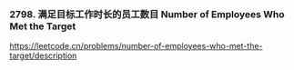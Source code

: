 ### 2798. 满足目标工作时长的员工数目 Number of Employees Who Met the Target  
https://leetcode.cn/problems/number-of-employees-who-met-the-target/description
